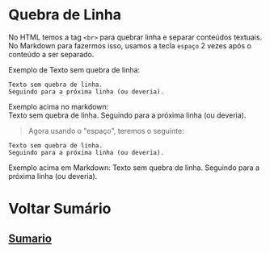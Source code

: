 # Quebra de Linha
No HTML temos a tag `<br>` para quebrar linha e separar conteúdos textuais.  
No Markdown para fazermos isso, usamos a tecla `espaço` 2 vezes após o conteúdo a ser separado.

Exemplo de Texto sem quebra de linha:
```
Texto sem quebra de linha.
Seguindo para a próxima linha (ou deveria).
```
Exemplo acima no markdown:  
Texto sem quebra de linha.
Seguindo para a próxima linha (ou deveria).

> Agora usando o "espaço", teremos o seguinte:
```
Texto sem quebra de linha.
Seguindo para a próxima linha (ou deveria).
```
Exemplo acima em Markdown:
Texto sem quebra de linha.
Seguindo para a próxima linha (ou deveria).

# Voltar Sumário
## [Sumario](00-Sumario.md)
